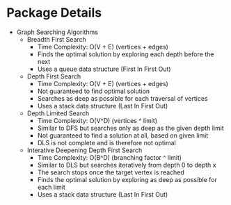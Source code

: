 # Package Details

* Graph Searching Algorithms
    * Breadth First Search
        * Time Complexity: O(V + E) (vertices + edges)
        * Finds the optimal solution by exploring each depth before the next
        * Uses a queue data structure (First In First Out)
    * Depth First Search
        * Time Complexity: O(V + E) (vertices + edges)
        * Not guaranteed to find optimal solution
        * Searches as deep as possible for each traversal of vertices
        * Uses a stack data structure (Last In First Out)
    * Depth Limited Search
        * Time Complexity: O(V^D) (vertices ^ limit)
        * Similar to DFS but searches only as deep as the given depth limit
        * Not guaranteed to find a solution at all, based on given limit
        * DLS is not complete and is therefore not optimal
    * Interative Deepening Depth First Search  
        * Time Complexity: O(B^D) (branching factor ^ limit)
        * Similar to DLS but searches iteratively from depth 0 to depth x
        * The search stops once the target vertex is reached
        * Finds the optimal solution by exploring as deep as possible for each limit
        * Uses a stack data structure (Last In First Out)